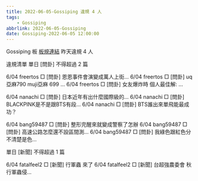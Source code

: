 ```yaml
---
title: 2022-06-05-Gossiping 違規 4 人
tags:
    - Gossiping
abbrlink: 2022-06-05-Gossiping
date: Gossiping-2022-06-05 12:00:00
---
```

Gossiping 板 [板規連結](https://www.ptt.cc/bbs/Gossiping/M.1637425085.A.07D.html)
昨天違規 4 人
<!-- more -->

違規清單
單日 [問卦] 不得超過 2 篇

6/04 freertos □ [問卦] 恩恩事件會演變成萬人上街…
6/04 freertos □ [問卦] uq亞麻790 muji亞麻 699 …
6/04 freertos □ [問卦] 女友爆炸時 個人最佳解: …

6/04 nanachi □ [問卦] 日本近年有出什麼國際級的…
6/04 nanachi □ [問卦] BLACKPINK是不是跟BTS有段…
6/04 nanachi □ [問卦] BTS誰出來單飛能最成功？

6/04 bang59487 □ [問卦] 整形完醒來就變成警察了怎辦
6/04 bang59487 □ [問卦] 高速公路怎麼還不設區間測…
6/04 bang59487 □ [問卦] 我綠色跟紅色分不清楚是色…

單日 [新聞] 不得超過 1 篇

6/04 fatalfeel2 □ [新聞] 行軍蟲 來了
6/04 fatalfeel2 □ [新聞] 台超強農委會 秋行軍蟲侵…